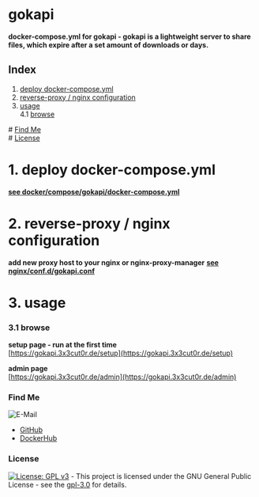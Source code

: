 # gokapi

**docker-compose.yml for gokapi - gokapi is a lightweight server to share files, which expire after a set amount of downloads or days.**

## Index

1. [deploy docker-compose.yml](#deploy)
2. [reverse-proxy / nginx configuration](#reverse-proxy)
3. [usage](#usage)  
   4.1 [browse](#browse)

\# [Find Me](#findme)  
\# [License](#license)

# 1. deploy docker-compose.yml <a name="deploy"></a>

**[see docker/compose/gokapi/docker-compose.yml](https://github.com/3x3cut0r/vps/blob/main/docker/compose/gokapi/docker-compose.yml)**

# 2. reverse-proxy / nginx configuration <a name="reverse-proxy"></a>

**add new proxy host to your nginx or nginx-proxy-manager**
**[see nginx/conf.d/gokapi.conf](https://github.com/3x3cut0r/vps/blob/main/nginx/conf.d/gokapi.conf)**

# 3. usage <a name="usage"></a>

### 3.1 browse <a name="browse"></a>

**setup page - run at the first time**  
[https://gokapi.3x3cut0r.de/setup](https://gokapi.3x3cut0r.de/setup)

**admin page**  
[https://gokapi.3x3cut0r.de/admin](https://gokapi.3x3cut0r.de/admin)

### Find Me <a name="findme"></a>

![E-Mail](https://img.shields.io/badge/E--Mail-executor55%40gmx.de-red)

- [GitHub](https://github.com/3x3cut0r)
- [DockerHub](https://hub.docker.com/u/3x3cut0r)

### License <a name="license"></a>

[![License: GPL v3](https://img.shields.io/badge/License-GPLv3-blue.svg)](https://www.gnu.org/licenses/gpl-3.0) - This project is licensed under the GNU General Public License - see the [gpl-3.0](https://www.gnu.org/licenses/gpl-3.0.en.html) for details.

